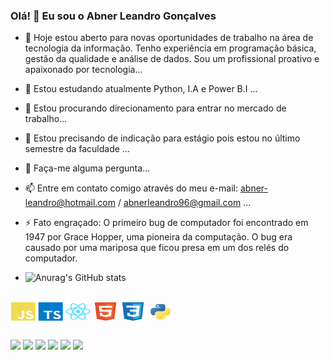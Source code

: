 ### Olá! 👋 Eu sou o Abner Leandro Gonçalves

- 🔭 Hoje estou aberto para novas oportunidades de trabalho na área de tecnologia da informação. Tenho experiência em programação básica, gestão da qualidade e análise de dados. Sou um profissional proativo e apaixonado por tecnologia...
- 🌱 Estou estudando atualmente Python, I.A e Power B.I ...
- 👯 Estou procurando direcionamento para entrar no mercado de trabalho...
- 🤔 Estou precisando de indicação para estágio pois estou no último semestre da faculdade ...
- 💬 Faça-me alguma pergunta...
- 📫 Entre em contato comigo através do meu e-mail: abner-leandro@hotmail.com / abnerleandro96@gmail.com ...
- ⚡ Fato engraçado: O primeiro bug de computador foi encontrado em 1947 por Grace Hopper, uma pioneira da computação. O bug era causado por uma mariposa que ficou presa em um dos relés do computador.

- ![Anurag's GitHub stats](https://github-readme-stats.vercel.app/api?username=anuraghazra&show_icons=true&theme=transparent)



<div style="display: inline_block"><br>
  <img align="center" alt="AbN-Js" height="30" width="40" src="https://raw.githubusercontent.com/devicons/devicon/master/icons/javascript/javascript-plain.svg">
  <img align="center" alt="AbN-Ts" height="30" width="40" src="https://raw.githubusercontent.com/devicons/devicon/master/icons/typescript/typescript-plain.svg">
  <img align="center" alt="AbN-React" height="30" width="40" src="https://raw.githubusercontent.com/devicons/devicon/master/icons/react/react-original.svg">
  <img align="center" alt="AbN-HTML" height="30" width="40" src="https://raw.githubusercontent.com/devicons/devicon/master/icons/html5/html5-original.svg">
  <img align="center" alt="AbN-CSS" height="30" width="40" src="https://raw.githubusercontent.com/devicons/devicon/master/icons/css3/css3-original.svg">
  <img align="center" alt="AbN-Python" height="30" width="40" src="https://raw.githubusercontent.com/devicons/devicon/master/icons/python/python-original.svg">
  
  
  ##
 
<div> 
  <a href="https://www.youtube.com/channel/UC0LROSNl0OnLuHGhSM3jUPw" target="_blank"><img src="https://img.shields.io/badge/YouTube-FF0000?style=for-the-badge&logo=youtube&logoColor=white" target="_blank"></a>
  <a href="https://www.instagram.com/abnerleandro/" target="_blank"><img src="https://img.shields.io/badge/-Instagram-%23E4405F?style=for-the-badge&logo=instagram&logoColor=white" target="_blank"></a>
 	<a href="https://www.twitch.tv/rafaballerinii" target="_blank"><img src="https://img.shields.io/badge/Twitch-9146FF?style=for-the-badge&logo=twitch&logoColor=white" target="_blank"></a>
 <a href="https://discord.gg/wagxzStdcR" target="_blank"><img src="https://img.shields.io/badge/Discord-7289DA?style=for-the-badge&logo=discord&logoColor=white" target="_blank"></a> 
  <a href = "mailto:contatorafaballerini@gmail.com"><img src="https://img.shields.io/badge/-Gmail-%23333?style=for-the-badge&logo=gmail&logoColor=white" target="_blank"></a>
  <a href="https://www.linkedin.com/in/rafaella-ballerini-45875016a" target="_blank"><img src="https://img.shields.io/badge/-LinkedIn-%230077B5?style=for-the-badge&logo=linkedin&logoColor=white" target="_blank"></a> 
  
</div>



